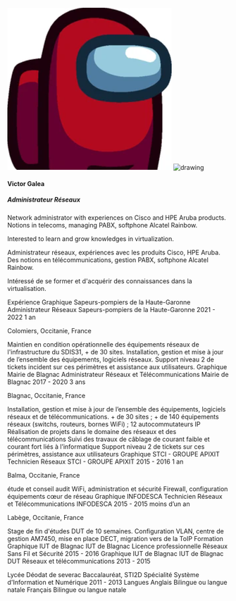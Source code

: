 
![](https://github.com/VictorGALEA/WCS/blob/main/amongus.PNG)
<img src="(https://github.com/VictorGALEA/WCS/blob/main/amongus.PNG)" alt="drawing" style="width:20px;"/>
#### Victor Galea 
##### Administrateur Réseaux


Network administrator with experiences on Cisco and HPE Aruba products.
Notions in telecoms, managing PABX, softphone Alcatel Rainbow.

Interested to learn and grow knowledges in virtualization.



Administrateur réseaux, expériences avec les produits Cisco, HPE Aruba.
Des notions en télécommunications, gestion PABX, softphone Alcatel Rainbow.

Intéressé de se former et d'acquérir des connaissances dans la virtualisation.

Expérience
Graphique Sapeurs-pompiers de la Haute-Garonne
Administrateur Réseaux
Sapeurs-pompiers de la Haute-Garonne
2021 - 2022 1 an

Colomiers, Occitanie, France

Maintien en condition opérationnelle des équipements réseaux de l'infrastructure du SDIS31, + de 30 sites.
Installation, gestion et mise à jour de l’ensemble des équipements, logiciels réseaux.
Support niveau 2 de tickets incident sur ces périmètres et assistance aux utilisateurs.
Graphique Mairie de Blagnac
Administrateur Réseaux et Télécommunications
Mairie de Blagnac
2017 - 2020 3 ans

Blagnac, Occitanie, France

Installation, gestion et mise à jour de l’ensemble des équipements, logiciels réseaux et de télécommunications. + de 30 sites ; + de 140 équipements réseaux (switchs, routeurs, bornes WiFi) ; 12 autocommutateurs IP
Réalisation de projets dans le domaine des réseaux et des télécommunications
Suivi des travaux de câblage de courant faible et courant fort liés à l’informatique
Support niveau 2 de tickets sur ces périmètres, assistance aux utilisateurs
Graphique STCI - GROUPE APIXIT
Technicien Réseaux
STCI - GROUPE APIXIT
2015 - 2016 1 an

Balma, Occitanie, France

étude et conseil audit WiFi, administration et sécurité Firewall, configuration équipements cœur de réseau
Graphique INFODESCA
Technicien Réseaux et Télécommunications
INFODESCA
2015 - 2015 moins d’un an

Labège, Occitanie, France

Stage de fin d'études DUT de 10 semaines.
Configuration VLAN, centre de gestion AM7450, mise en place DECT, migration vers de la ToIP
Formation
Graphique IUT de Blagnac
IUT de Blagnac
Licence professionnelle Réseaux Sans Fil et Sécurité
2015 - 2016
Graphique IUT de Blagnac
IUT de Blagnac
DUT Réseaux et télécommunications
2013 - 2015

Lycée Déodat de severac
Baccalauréat, STI2D Spécialité Système d'Information et Numérique
2011 - 2013
Langues
Anglais
Bilingue ou langue natale
Français
Bilingue ou langue natale
